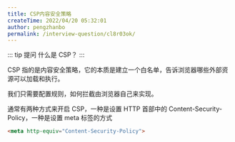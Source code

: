 ```yaml
---
title: CSP内容安全策略
createTime: 2022/04/20 05:32:01
author: pengzhanbo
permalink: /interview-question/cl8r03ok/
---
```


::: tip 提问
什么是 CSP？
:::

CSP 指的是内容安全策略，它的本质是建立一个白名单，告诉浏览器哪些外部资源可以加载和执行。

我们只需要配置规则，如何拦截由浏览器自己来实现。

通常有两种方式来开启 CSP，一种是设置 HTTP 首部中的 Content-Security-Policy，一种是设置 meta 标签的方式 

```html
<meta http-equiv="Content-Security-Policy">
```


